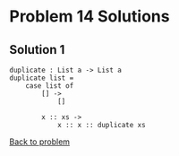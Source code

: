 # Problem 14 Solutions

## Solution 1
```
duplicate : List a -> List a
duplicate list =
    case list of
        [] -> 
            []
            
        x :: xs ->
            x :: x :: duplicate xs
```

[Back to problem](problem_14.md)